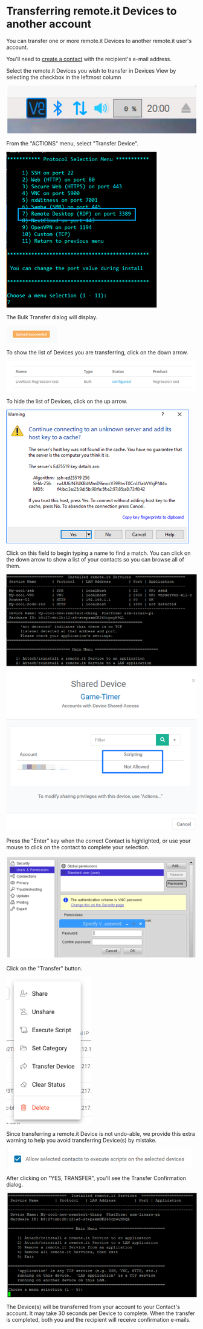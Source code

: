 # Transferring remote.it Devices to another account

You can transfer one or more remote.it Devices to another remote.it user's account.

You'll need to [create a contact](managing-contacts/create-a-contact.md) with the recipient's e-mail address.

Select the remote.it Devices you wish to transfer in Devices View by selecting the checkbox in the leftmost column

![](../.gitbook/assets/image%20%28192%29.png)

From the "ACTIONS" menu, select "Transfer Device".

![](../.gitbook/assets/image%20%28205%29.png)

The Bulk Transfer dialog will display.  

![](../.gitbook/assets/image%20%2813%29.png)

To show the list of Devices you are transferring, click on the down arrow.

![](../.gitbook/assets/image%20%28184%29.png)

To hide the list of Devices, click on the up arrow.

![](../.gitbook/assets/image%20%28249%29.png)

Click on this field to begin typing a name to find a match.  You can click on the down arrow to show a list of your contacts so you can browse all of them.

![](../.gitbook/assets/image%20%28148%29.png)

![](../.gitbook/assets/image%20%2881%29.png)

Press the "Enter" key when the correct Contact is highlighted, or use your mouse to click on the contact to complete your selection.

![](../.gitbook/assets/image%20%28300%29.png)

Click on the "Transfer" button.

![](../.gitbook/assets/image%20%28270%29.png)

Since transferring a remote.it Device is not undo-able, we provide this extra warning to help you avoid transferring Device\(s\) by mistake.

![](../.gitbook/assets/image%20%2899%29.png)

After clicking on "YES, TRANSFER", you'll see the Transfer Confirmation dialog.

![](../.gitbook/assets/image%20%28220%29.png)

The Device\(s\) will be transferred from your account to your Contact's account.  It may take 30 seconds per Device to complete.  When the transfer is completed, both you and the recipient will receive confirmation e-mails.

